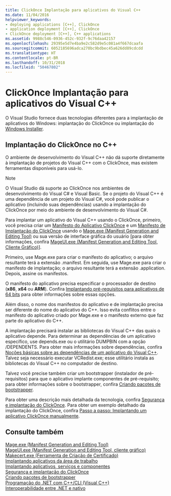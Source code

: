 ```yaml
---
title: ClickOnce Implantação para aplicativos do Visual C++
ms.date: 11/04/2016
helpviewer_keywords:
- deploying applications [C++], ClickOnce
- application deployment [C++], ClickOnce
- ClickOnce deployment [C++], C++ applications
ms.assetid: 9988c546-0936-452c-932f-9c76daa42157
ms.openlocfilehash: 29395e5d7e4ba9e2c582d9e5c081a4f667dcaafa
ms.sourcegitcommit: 6052185696adca270bc9bdbec45a626dd89cdcdd
ms.translationtype: HT
ms.contentlocale: pt-BR
ms.lasthandoff: 10/31/2018
ms.locfileid: "50467802"
---
```

# <a name="clickonce-deployment-for-visual-c-applications"></a>ClickOnce Implantação para aplicativos do Visual C++

O Visual Studio fornece duas tecnologias diferentes para a implantação de aplicativos do Windows: implantação do ClickOnce ou implantação do [Windows Installer](/windows/desktop/Msi/windows-installer-portal).

## <a name="clickonce-deployment-in-c"></a>Implantação do ClickOnce no C++

O ambiente de desenvolvimento do Visual C++ não dá suporte diretamente à implantação de projetos do Visual C++ com o ClickOnce, mas existem ferramentas disponíveis para usá-lo.

> [!NOTE]
>  O Visual Studio dá suporte ao ClickOnce nos ambientes de desenvolvimento do Visual C# e Visual Basic. Se o projeto do Visual C++ é uma dependência de um projeto do Visual C#, você pode publicar o aplicativo (incluindo suas dependências) usando a implantação do ClickOnce por meio do ambiente de desenvolvimento do Visual C#.

Para implantar um aplicativo do Visual C++ usando o ClickOnce, primeiro, você precisa criar um [Manifesto do Aplicativo ClickOnce](/visualstudio/deployment/clickonce-application-manifest) e um [Manifesto de Implantação do ClickOnce](/visualstudio/deployment/clickonce-deployment-manifest) usando o [Mage.exe (Manifest Generation and Editing Tool)](/dotnet/framework/tools/mage-exe-manifest-generation-and-editing-tool) ou sua versão de interface gráfica do usuário [para obter informações, confira [MageUI.exe (Manifest Generation and Editing Tool, Cliente Gráfico)](/dotnet/framework/tools/mageui-exe-manifest-generation-and-editing-tool-graphical-client)].

Primeiro, use Mage.exe para criar o manifesto do aplicativo; o arquivo resultante terá a extensão .manifest. Em seguida, use Mage.exe para criar o manifesto de implantação; o arquivo resultante terá a extensão .application. Depois, assine os manifestos.

O manifesto do aplicativo precisa especificar o processador de destino (**x86**, **x64** ou **ARM**). Confira [Implantando pré-requisitos para aplicativos de 64 bits](/visualstudio/deployment/deploying-prerequisites-for-64-bit-applications) para obter informações sobre essas opções.

Além disso, o nome dos manifestos do aplicativo e de implantação precisa ser diferente do nome do aplicativo do C++. Isso evita conflitos entre o manifesto do aplicativo criado por Mage.exe e o manifesto externo que faz parte do aplicativo do C++.

A implantação precisará instalar as bibliotecas do Visual C++ das quais o aplicativo depende. Para determinar as dependências de um aplicativo específico, use depends.exe ou o utilitário DUMPBIN com a opção /DEPENDENTS. Para obter mais informações sobre dependências, confira [Noções básicas sobre as dependências de um aplicativo do Visual C++](../ide/understanding-the-dependencies-of-a-visual-cpp-application.md). Talvez seja necessário executar VCRedist.exe; esse utilitário instala as bibliotecas do Visual C++ no computador de destino.

Talvez você precise também criar um bootstrapper (instalador de pré-requisitos) para que o aplicativo implante componentes de pré-requisito; para obter informações sobre o bootstrapper, confira [Criando pacotes de bootstrapper](/visualstudio/deployment/creating-bootstrapper-packages).

Para obter uma descrição mais detalhada da tecnologia, confira [Segurança e implantação do ClickOnce](/visualstudio/deployment/clickonce-security-and-deployment). Para obter um exemplo detalhado da implantação do ClickOnce, confira [Passo a passo: Implantando um aplicativo ClickOnce manualmente](/visualstudio/deployment/walkthrough-manually-deploying-a-clickonce-application).

## <a name="see-also"></a>Consulte também

[Mage.exe (Manifest Generation and Editing Tool)](/dotnet/framework/tools/mage-exe-manifest-generation-and-editing-tool)<br>
[MageUI.exe (Manifest Generation and Editing Tool, cliente gráfico)](/dotnet/framework/tools/mageui-exe-manifest-generation-and-editing-tool-graphical-client)<br>
[Makecert.exe (Ferramenta de Criação de Certificado)](https://msdn.microsoft.com/library/windows/desktop/aa386968)<br>
[Implantando aplicativos da área de trabalho](../ide/deploying-native-desktop-applications-visual-cpp.md)<br>
[Implantando aplicativos, serviços e componentes](/visualstudio/deployment/deploying-applications-services-and-components)<br>
[Segurança e implantação do ClickOnce](/visualstudio/deployment/clickonce-security-and-deployment)<br>
[Criando pacotes de bootstrapper](/visualstudio/deployment/creating-bootstrapper-packages)<br>
[Programação do .NET com C++/CLI (Visual C++)](../dotnet/dotnet-programming-with-cpp-cli-visual-cpp.md)<br>
[Interoperabilidade entre .NET e nativo](../dotnet/native-and-dotnet-interoperability.md)